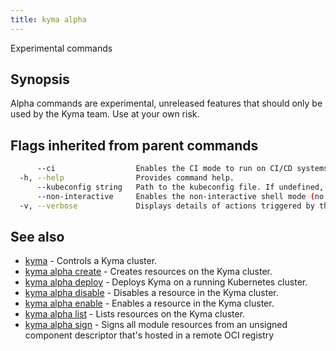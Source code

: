 ```yaml
---
title: kyma alpha
---
```


Experimental commands

## Synopsis

Alpha commands are experimental, unreleased features that should only be used by the Kyma team. Use at your own risk.


## Flags inherited from parent commands

```bash
      --ci                  Enables the CI mode to run on CI/CD systems. It avoids any user interaction (such as no dialog prompts) and ensures that logs are formatted properly in log files (such as no spinners for CLI steps).
  -h, --help                Provides command help.
      --kubeconfig string   Path to the kubeconfig file. If undefined, Kyma CLI uses the KUBECONFIG environment variable, or falls back "/$HOME/.kube/config".
      --non-interactive     Enables the non-interactive shell mode (no colorized output, no spinner).
  -v, --verbose             Displays details of actions triggered by the command.
```

## See also

* [kyma](kyma.md)	 - Controls a Kyma cluster.
* [kyma alpha create](kyma_alpha_create.md)	 - Creates resources on the Kyma cluster.
* [kyma alpha deploy](kyma_alpha_deploy.md)	 - Deploys Kyma on a running Kubernetes cluster.
* [kyma alpha disable](kyma_alpha_disable.md)	 - Disables a resource in the Kyma cluster.
* [kyma alpha enable](kyma_alpha_enable.md)	 - Enables a resource in the Kyma cluster.
* [kyma alpha list](kyma_alpha_list.md)	 - Lists resources on the Kyma cluster.
* [kyma alpha sign](kyma_alpha_sign.md)	 - Signs all module resources from an unsigned component descriptor that's hosted in a remote OCI registry

